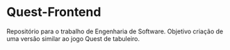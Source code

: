 # Quest-Frontend
Repositório para o trabalho de Engenharia de Software. Objetivo criação de uma versão similar ao jogo Quest de tabuleiro.
